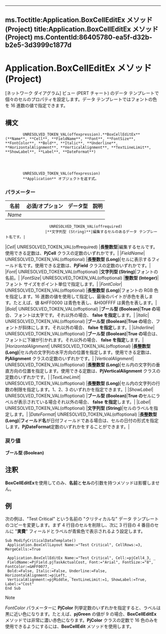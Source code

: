 

---
ms.Toctitle:Application.BoxCellEditEx メソッド (Project)
title:Application.BoxCellEditEx メソッド (Project)
ms.ContentId:86405780-ea5f-d32b-b2e5-3d3999c1877d
---
# Application.BoxCellEditEx メソッド (Project)




[ネットワーク ダイアグラム] ビュー (PERT チャート) のデータ テンプレートで個々のセルのプロパティを設定します。データ テンプレートではフォントの色を 16 進数の値で指定できます。

## 構文

            UNRESOLVED_TOKEN_VAL(offexpression).**BoxCellEditEx**(**Name**, **Cell**, **FieldName**, **Font**, **FontSize**, **FontColor**, **Bold**, **Italic**, **Underline**, **HorizontalAlignment**, **VerticalAlignment**, **TextLineLimit**, **ShowLabel**, **Label**, **DateFormat**)




            UNRESOLVED_TOKEN_VAL(offexpression)
            **Application** オブジェクトを返す式。

### パラメーター

|**名前**|**必須/オプション**|**データ型**|**説明**|
|---|---|---|---|
|*Name*|
                        UNRESOLVED_TOKEN_VAL(offrequired)
                      |**文字列型 (String)**|編集するセルのあるデータ テンプレート名です。|
|*Cell*|
                        UNRESOLVED_TOKEN_VAL(offrequired)
                      |**長整数型**|編集するセルです。使用できる定数は、**PjCell** クラスの定数のいずれかです。|
|*FieldName*|
                        UNRESOLVED_TOKEN_VAL(offoptional)
                      |**長整数型 (Long)**|セルに表示するフィールド名です。使用できる定数は、**PjField** クラスの定数のいずれかです。|
|*Font*|
                        UNRESOLVED_TOKEN_VAL(offoptional)
                      |**文字列型 (String)**|フォントの名前。|
|*FontSize*|
                        UNRESOLVED_TOKEN_VAL(offoptional)
                      |**整数型 (Integer)**|フォント サイズをポイント単位で指定します。|
|*FontColor*|
                        UNRESOLVED_TOKEN_VAL(offoptional)
                      |**長整数型 (Long)**|フォントの RGB 色を指定します。16 進数の値を使用して指定し、最後のバイトが赤色を表します。たとえば、値 &HFF0000 は青色を表し、&H00FFFF は黄色を表します。|
|*Bold*|
                        UNRESOLVED_TOKEN_VAL(offoptional)
                      |**ブール型 (Boolean)**|**True の**場合、フォントは太字です。それ以外の場合、 **false を指定**します。|
|*Italic*|
                        UNRESOLVED_TOKEN_VAL(offoptional)
                      |**ブール型 (Boolean)**|**True の**場合、フォントが斜体にします。それ以外の場合、 **false を指定**します。|
|*Underline*|
                        UNRESOLVED_TOKEN_VAL(offoptional)
                      |**ブール型 (Boolean)**|**True の**場合は、フォントに下線が引かれます。それ以外の場合、 **false を指定**します。|
|*HorizontalAlignment*|
                        UNRESOLVED_TOKEN_VAL(offoptional)
                      |**長整数型 (Long)**|セル内の文字列の水平方向の位置を指定します。使用できる定数は、**PjAlignment** クラスの定数のいずれかです。|
|*VerticalAlignment*|
                        UNRESOLVED_TOKEN_VAL(offoptional)
                      |**長整数型 (Long)**|セル内の文字列の垂直方向の位置を指定します。使用できる定数は、**PjVerticalAlignment** クラスの定数のいずれかです。|
|*TextLineLimit*|
                        UNRESOLVED_TOKEN_VAL(offoptional)
                      |**長整数型 (Long)**|セル内の文字列の行数の制限を指定します。1、2、3 のいずれかを指定できます。|
|*ShowLabel*|
                        UNRESOLVED_TOKEN_VAL(offoptional)
                      |**ブール型 (Boolean)**|**True の**セルにラベルが表示されている場合それ以外の場合、 **false を指定**します。|
|*Label*|
                        UNRESOLVED_TOKEN_VAL(offoptional)
                      |**文字列型 (String)**|セルのラベルを指定します。|
|*DateFormat*|
                        UNRESOLVED_TOKEN_VAL(offoptional)
                      |**長整数型 (Long)**|**フィールド名**が日付フィールドである場合は、セルの日付の形式を指定します。**PjDateFormat**定数のいずれかをすることができます。|



### 戻り値
**ブール型 (Boolean)**





## 注釈
**BoxCellEditEx**を使用してのみ、**名前**と**セル**の引数を持つメソッドは影響しません。



## 例
次の例は、"Test Critical" という名前の "クリティカルな" データ テンプレートのコピーを変更します。まず 4 行目のセルを削除し、次に 3 行目の 4 番目のセルに "**実費**" フィールドとラベルが青紫色で表示されるよう設定します。

```vba
Sub ModifyCriticalDataTemplate() 
 Application.BoxCellLayout Name:="Test Critical", CellRows:=3, MergeCells:=True 
 
 Application.BoxCellEditEx Name:="Test Critical", Cell:=pjCell4_3, _ 
 FieldName:=PjField.pjTaskActualCost, Font:="Arial", FontSize:="8", FontColor:=&HFF0077, _ 
 Bold:=False, Italic:=False, Underline:=False, HorizontalAlignment:=pjLeft, _ 
 VerticalAlignment:=pjMiddle, TextLineLimit:=1, ShowLabel:=True, Label:="Cost" 
End Sub
```




>[!NOTE]
>*FontColor* パラメーターに **PjColor** 列挙定数のいずれかを指定すると、ラベルは黒に近い色になります。たとえば、**pjGreen** の値が 9 の場合、**BoxCellEditEx** メソッドでは非常に濃い赤色になります。**PjColor** クラスの定数で 16 色のみを使用できるようにするには、**BoxCellEdit** メソッドを使用します。






